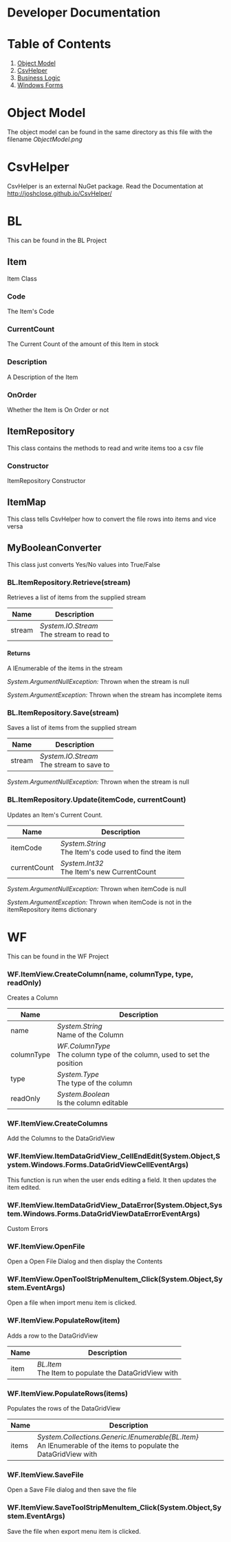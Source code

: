 # Developer Documentation

# Table of Contents

1. [Object Model](#object-model)
2. [CsvHelper](#csvhelper)
3. [Business Logic](#bl)
4. [Windows Forms](#wf)

# Object Model

The object model can be found in the same directory as this file with the filename *ObjectModel.png*

# CsvHelper

CsvHelper is an external NuGet package. Read the Documentation at http://joshclose.github.io/CsvHelper/

# BL

This can be found in the BL Project

## Item

Item Class

### Code

The Item's Code

### CurrentCount

The Current Count of the amount of this Item in stock

### Description

A Description of the Item

### OnOrder

Whether the Item is On Order or not


## ItemRepository

This class contains the methods to read and write items too a csv file

### Constructor

ItemRepository Constructor


## ItemMap

This class tells CsvHelper how to convert the file rows into items and vice versa


## MyBooleanConverter

This class just converts Yes/No values into True/False

### BL.ItemRepository.Retrieve(stream)

Retrieves a list of items from the supplied stream

| Name   | Description                              |
| ------ | ---------------------------------------- |
| stream | *System.IO.Stream*<br>The stream to read to |

#### Returns

A IEnumerable of the items in the stream

*System.ArgumentNullException:* Thrown when the stream is null

*System.ArgumentException:* Thrown when the stream has incomplete items

### BL.ItemRepository.Save(stream)

Saves a list of items from the supplied stream

| Name   | Description                              |
| ------ | ---------------------------------------- |
| stream | *System.IO.Stream*<br>The stream to save to |

*System.ArgumentNullException:* Thrown when the stream is null

### BL.ItemRepository.Update(itemCode, currentCount)

Updates an Item's Current Count.

| Name         | Description                              |
| ------------ | ---------------------------------------- |
| itemCode     | *System.String*<br>The Item's code used to find the item |
| currentCount | *System.Int32*<br>The Item's new CurrentCount |

*System.ArgumentNullException:* Thrown when itemCode is null

*System.ArgumentException:* Thrown when itemCode is not in the itemRepository items dictionary

# WF
This can be found in the WF Project

### WF.ItemView.CreateColumn(name, columnType, type, readOnly)

Creates a Column

| Name       | Description                              |
| ---------- | ---------------------------------------- |
| name       | *System.String*<br>Name of the Column    |
| columnType | *WF.ColumnType*<br>The column type of the column, used to set the position |
| type       | *System.Type*<br>The type of the column  |
| readOnly   | *System.Boolean*<br>Is the column editable |

### WF.ItemView.CreateColumns

Add the Columns to the DataGridView

### WF.ItemView.ItemDataGridView_CellEndEdit(System.Object,System.Windows.Forms.DataGridViewCellEventArgs)

This function is run when the user ends editing a field. It then updates the item edited.

### WF.ItemView.ItemDataGridView_DataError(System.Object,System.Windows.Forms.DataGridViewDataErrorEventArgs)

Custom Errors

### WF.ItemView.OpenFile

Open a Open File Dialog and then display the Contents

### WF.ItemView.OpenToolStripMenuItem_Click(System.Object,System.EventArgs)

Open a file when import menu item is clicked.

### WF.ItemView.PopulateRow(item)

Adds a row to the DataGridView

| Name | Description                              |
| ---- | ---------------------------------------- |
| item | *BL.Item*<br>The Item to populate the DataGridView with |

### WF.ItemView.PopulateRows(items)

Populates the rows of the DataGridView

| Name  | Description                              |
| ----- | ---------------------------------------- |
| items | *System.Collections.Generic.IEnumerable{BL.Item}*<br>An IEnumerable of the items to populate the DataGridView with |

### WF.ItemView.SaveFile

Open a Save File dialog and then save the file

### WF.ItemView.SaveToolStripMenuItem_Click(System.Object,System.EventArgs)

Save the file when export menu item is clicked.